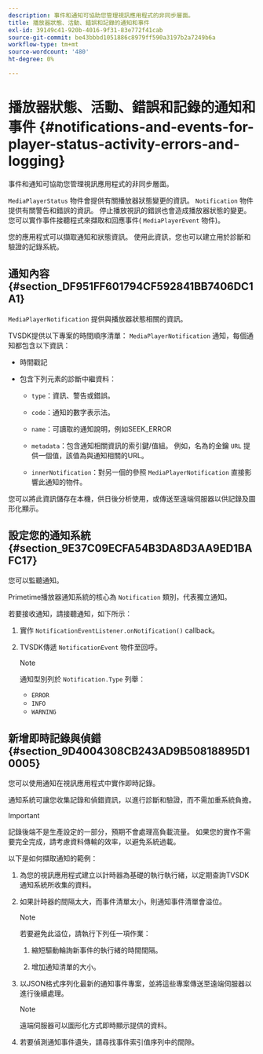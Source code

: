 ```yaml
---
description: 事件和通知可協助您管理視訊應用程式的非同步層面。
title: 播放器狀態、活動、錯誤和記錄的通知和事件
exl-id: 39149c41-920b-4016-9f31-83e772f41cab
source-git-commit: be43bbbd1051886c8979ff590a3197b2a7249b6a
workflow-type: tm+mt
source-wordcount: '480'
ht-degree: 0%

---
```


# 播放器狀態、活動、錯誤和記錄的通知和事件 {#notifications-and-events-for-player-status-activity-errors-and-logging}

事件和通知可協助您管理視訊應用程式的非同步層面。

`MediaPlayerStatus` 物件會提供有關播放器狀態變更的資訊。 `Notification` 物件提供有關警告和錯誤的資訊。 停止播放視訊的錯誤也會造成播放器狀態的變更。 您可以實作事件接聽程式來擷取和回應事件( `MediaPlayerEvent` 物件)。

您的應用程式可以擷取通知和狀態資訊。 使用此資訊，您也可以建立用於診斷和驗證的記錄系統。

## 通知內容 {#section_DF951FF601794CF592841BB7406DC1A1}

`MediaPlayerNotification` 提供與播放器狀態相關的資訊。

TVSDK提供以下專案的時間順序清單： `MediaPlayerNotification` 通知，每個通知都包含以下資訊：

* 時間戳記
* 包含下列元素的診斷中繼資料：

   * `type`：資訊、警告或錯誤。
   * `code`：通知的數字表示法。
   * `name`：可讀取的通知說明，例如SEEK_ERROR
   * `metadata`：包含通知相關資訊的索引鍵/值組。 例如，名為的金鑰 `URL` 提供一個值，該值為與通知相關的URL。

   * `innerNotification`：對另一個的參照 `MediaPlayerNotification` 直接影響此通知的物件。

您可以將此資訊儲存在本機，供日後分析使用，或傳送至遠端伺服器以供記錄及圖形化顯示。

## 設定您的通知系統 {#section_9E37C09ECFA54B3DA8D3AA9ED1BAFC17}

您可以監聽通知。

Primetime播放器通知系統的核心為 `Notification` 類別，代表獨立通知。

若要接收通知，請接聽通知，如下所示：

1. 實作 `NotificationEventListener.onNotification()` callback。
1. TVSDK傳遞 `NotificationEvent` 物件至回呼。

   >[!NOTE]
   >
   >通知型別列於 `Notification.Type` 列舉：

   * `ERROR`
   * `INFO`
   * `WARNING`

## 新增即時記錄與偵錯 {#section_9D4004308CB243AD9B50818895D10005}

您可以使用通知在視訊應用程式中實作即時記錄。

通知系統可讓您收集記錄和偵錯資訊，以進行診斷和驗證，而不需加重系統負擔。

>[!IMPORTANT]
>
>記錄後端不是生產設定的一部分，預期不會處理高負載流量。 如果您的實作不需要完全完成，請考慮資料傳輸的效率，以避免系統過載。

以下是如何擷取通知的範例：

1. 為您的視訊應用程式建立以計時器為基礎的執行執行緒，以定期查詢TVSDK通知系統所收集的資料。
1. 如果計時器的間隔太大，而事件清單太小，則通知事件清單會溢位。

   >[!NOTE]
   >
   >若要避免此溢位，請執行下列任一項作業：
   >
   >1. 縮短驅動輪詢新事件的執行緒的時間間隔。
   >
   >1. 增加通知清單的大小。


1. 以JSON格式序列化最新的通知事件專案，並將這些專案傳送至遠端伺服器以進行後續處理。

   >[!NOTE]
   >
   >遠端伺服器可以圖形化方式即時顯示提供的資料。

1. 若要偵測通知事件遺失，請尋找事件索引值序列中的間隙。

